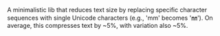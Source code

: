 A minimalistic lib that reduces text size by replacing specific character sequences with single Unicode characters (e.g., 'mm' becomes '㎜'). On average, this compresses text by ~5%, with variation also ~5%.